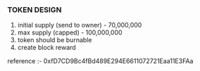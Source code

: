 ### TOKEN DESIGN 

1) initial supply (send  to owner) - 70,000,000
2) max supply (capped) - 100,000,000
3) token should be burnable
4) create block reward



reference :- 0xfD7CD9Bc4fBd489E294E6611072721Eaa11E3FAa